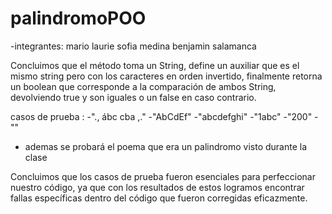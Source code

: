 # palindromoPOO

-integrantes:
mario laurie
sofia medina
benjamin salamanca
 
Concluimos que el método toma un String, define un auxiliar que es el mismo string pero con los caracteres en orden invertido, finalmente retorna un boolean que corresponde a la comparación de ambos String, devolviendo true y son iguales o un false en caso contrario.

casos de prueba :
-"., ábc cba ,."
-"AbCdEf"
-"abcdefghi"
-"1abc"
-"200"
-""
- ademas se probará el poema que era un palindromo visto durante la clase

Concluimos que los casos de prueba fueron esenciales  para perfeccionar nuestro código, ya que con los resultados de estos logramos encontrar fallas específicas dentro del código que fueron corregidas eficazmente.
